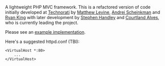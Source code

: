 A lightweight PHP MVC framework. This is a refactored version of code initially developed at [Technorati](http://technorati.com) by [Matthew Levine](http://matthewlevine.com/), [Andrei Scheinkman](http://andreischeinkman.com/) and [Ryan King](http://theryanking.com/) with later development by [Stephen Handley](http://robo.to/stephenhandley) and [Courtland Alves](http://courtland.nfshost.com/), who is currently leading the project.

Please see an [example implementation](http://github.com/temovico/temovico_example).

Here's a suggested httpd.conf (TBI):

    <VirtualHost *:80>
        ...
    </VirtualHost>
